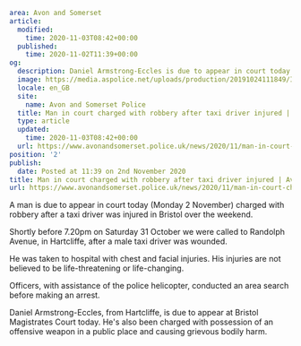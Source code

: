 ```yaml
area: Avon and Somerset
article:
  modified:
    time: 2020-11-03T08:42+00:00
  published:
    time: 2020-11-02T11:39+00:00
og:
  description: Daniel Armstrong-Eccles is due to appear in court today after being charged with three offences.
  image: https://media.aspolice.net/uploads/production/20191024111849/In-Court-Black.jpg
  locale: en_GB
  site:
    name: Avon and Somerset Police
  title: Man in court charged with robbery after taxi driver injured | Avon and Somerset Police
  type: article
  updated:
    time: 2020-11-03T08:42+00:00
  url: https://www.avonandsomerset.police.uk/news/2020/11/man-in-court-charged-with-robbery-after-taxi-driver-injured/
position: '2'
publish:
  date: Posted at 11:39 on 2nd November 2020
title: Man in court charged with robbery after taxi driver injured | Avon and Somerset Police
url: https://www.avonandsomerset.police.uk/news/2020/11/man-in-court-charged-with-robbery-after-taxi-driver-injured/
```

A man is due to appear in court today (Monday 2 November) charged with robbery after a taxi driver was injured in Bristol over the weekend.

Shortly before 7.20pm on Saturday 31 October we were called to Randolph Avenue, in Hartcliffe, after a male taxi driver was wounded.

He was taken to hospital with chest and facial injuries. His injuries are not believed to be life-threatening or life-changing.

Officers, with assistance of the police helicopter, conducted an area search before making an arrest.

Daniel Armstrong-Eccles, from Hartcliffe, is due to appear at Bristol Magistrates Court today. He's also been charged with possession of an offensive weapon in a public place and causing grievous bodily harm.
